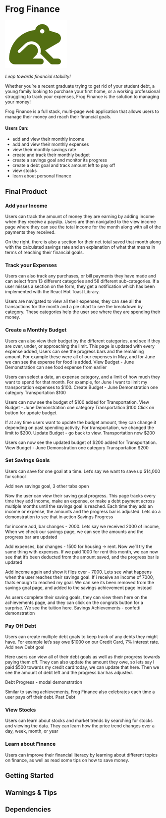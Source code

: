# Frog Finance

<img src="https://github.com/Shamayal/frog-finance/blob/main/frontend/client/public/frog-logo.png" alt="Frog Finance Logo" width="200px">

_Leap towards financial stability!_

Whether you’re a recent graduate trying to get rid of your student debt, a young family looking to purchase your first home, or a working professional struggling to track your expenses, Frog Finance is the solution to managing your money!

Frog Finance is a full stack, multi-page web application that allows users to manage their money and reach their financial goals.

#### Users Can:

- add and view their monthly income
- add and view their monthly expenses
- view their monthly savings rate
- create and track their monthly budget
- create a savings goal and monitor its progress
- create a debt goal and track amount left to pay off
- view stocks
- learn about personal finance

## Final Product

### Add your Income

Users can track the amount of money they are earning by adding income when they receive a payslip. Users are then navigated to the view income page where they can see the total income for the month along with all of the payments they received.

On the right, there is also a section for their net total saved that month along with the calculated savings rate and an explanation of what that means in terms of reaching their financial goals.

### Track your Expenses

Users can also track any purchases, or bill payments they have made and can select from 13 different categories and 58 different sub-categories. If a user misses a section on the form, they get a notification which has been implemented with the React Hot Toast Library.

Users are navigated to view all their expenses, they can see all the transactions for the month and a pie chart to see the breakdown by category. These categories help the user see where they are spending their money.

### Create a Monthly Budget

Users can also view their budget by the different categories, and see if they are over, under, or approaching the limit. This page is updated with every expense added, Users can see the progress bars and the remaining amount. For example these were all of our expenses in May, and for June we can see the expense for food is added.
View Budget - June Demonstration can see food expense from earlier

Users can select a date, an expense category, and a limit of how much they want to spend for that month. For example, for June I want to limit my transportation expenses to $100.
Create Budget - June Demonstration one category Transportation $100

Users can now see the budget of $100 added for Transportation.
View Budget - June Demonstration one category Transportation $100
Click on button for update budget

If at any time users want to update the budget amount, they can change it depending on past spending activity. For transportation, we changed the limit to $200.
Update Budget - go back to view. Transportation now $200

Users can now see the updated budget of $200 added for Transportation.
View Budget - June Demonstration one category Transportation $200

### Set Savings Goals

Users can save for one goal at a time. Let’s say we want to save up $14,000 for school

Add new savings goal, 3 other tabs open

Now the user can view their saving goal progress. This page tracks every time they add income, make an expense, or make a debt payment across multiple months until the savings goal is reached. Each time they add an income or expense, the amounts and the progress bar is adjusted. Lets do a demonstration to see that in action
Savings Progress

for income add, bar changes - 2000.
Lets say we received 2000 of income, When we check our savings page, we can see the amounts and the progress bar are updated

Add expenses, bar changes - 1500 for housing -> rent.
Now we’ll try the same thing with expenses. If we paid 1000 for rent this month, we can now see that it’s been deducted from the amount saved, and the progress bar is updated

Add income again and show it flips over - 7000.
Lets see what happens when the user reaches their savings goal. If i receive an income of 7000, thats enough to reached my goal. We can see its been removed from the savings goal page, and added to the savings achievement page instead

As users complete their saving goals, they can view them here on the achievements page, and they can click on the congrats button for a surprise. We see the tuition here.
Savings Achievements - confetti demonstration

### Pay Off Debt

Users can create multiple debt goals to keep track of any debts they might have. For example let’s say owe $1000 on our Credit Card, 7% interest rate.
Add new Debt goal

Here users can view all of their debt goals as well as their progress towards paying them off. They can also update the amount they owe, so lets say I paid $500 towards my credit card today, we can update that here. Then we see the amount of debt left and the progress bar has adjusted.

Debt Progress - modal demonstration

Similar to saving achievements, Frog Finance also celebrates each time a user pays off their debt.
Past Debt

### View Stocks

Users can learn about stocks and market trends by searching for stocks and viewing the data. They can learn how the price trend changes over a day, week, month, or year

### Learn about Finance

Users can improve their financial literacy by learning about different topics on finance, as well as read some tips on how to save money.

## Getting Started

## Warnings & Tips

## Dependencies
